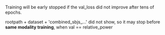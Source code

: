 Training will be early stopped if the val_loss did not improve after tens of epochs. 

rootpath + dataset + 'combined_sbjs_...' did not show, so it may stop before **same modality training**, when val == relative_power

